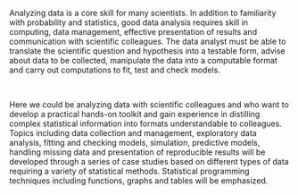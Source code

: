 Analyzing data is a core skill for many scientists. In addition to familiarity with probability and statistics, good data analysis requires skill in computing, data management, effective presentation of results and communication with scientific colleagues. The data analyst must be able to translate the scientific question and hypothesis into a testable form, advise about data to be collected, manipulate the data into a computable format and carry out computations to fit, test and check models. 

<br />

Here we could be analyzing data with scientific colleagues and who want to develop a practical hands-on toolkit and gain experience in distilling complex statistical information into formats understandable to colleagues. Topics including data collection and management, exploratory data analysis, fitting and checking models, simulation, predictive models, handling missing data and presentation of reproducible results will be developed through a series of case studies based on different types of data requiring a variety of statistical methods. Statistical programming techniques including functions, graphs and tables will be emphasized.